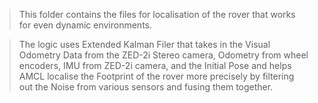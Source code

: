 > This folder contains the files for localisation of the rover that works for even dynamic environments.


> The logic uses Extended Kalman Filer that takes in the Visual Odometry Data from the ZED-2i Stereo camera, Odometry from wheel encoders, IMU from ZED-2i camera, and the Initial Pose and helps AMCL localise the Footprint of the rover more precisely by filtering out the Noise from various sensors and fusing them together.


